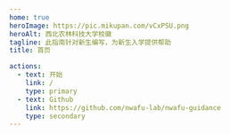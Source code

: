 ```yaml
---
home: true
heroImage: https://pic.mikupan.com/vCxPSU.png
heroAlt: 西北农林科技大学校徽
tagline: 此指南针对新生编写，为新生入学提供帮助
title: 首页

actions:
  - text: 开始
    link: /
    type: primary
  - text: Github
    link: https://github.com/nwafu-lab/nwafu-guidance
    type: secondary
---
```


